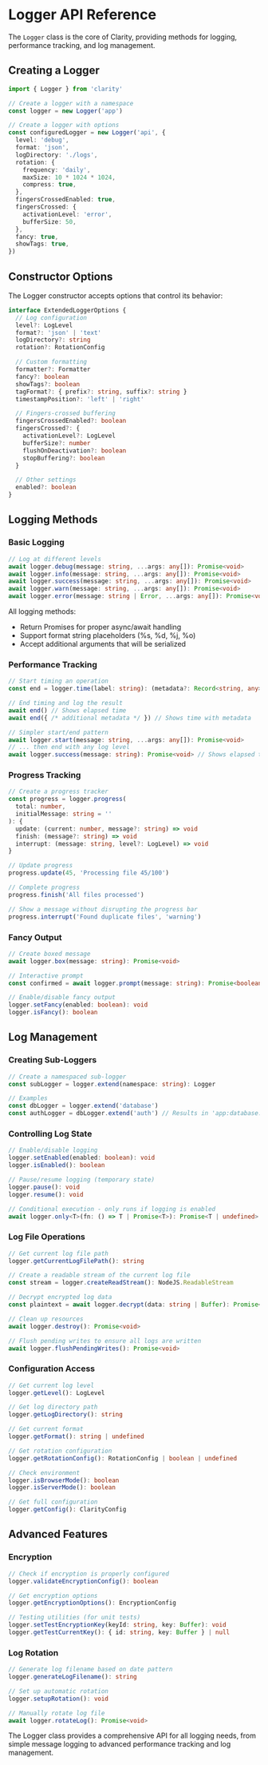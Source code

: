 # Logger API Reference

The `Logger` class is the core of Clarity, providing methods for logging, performance tracking, and log management.

## Creating a Logger

```ts
import { Logger } from 'clarity'

// Create a logger with a namespace
const logger = new Logger('app')

// Create a logger with options
const configuredLogger = new Logger('api', {
  level: 'debug',
  format: 'json',
  logDirectory: './logs',
  rotation: {
    frequency: 'daily',
    maxSize: 10 * 1024 * 1024,
    compress: true,
  },
  fingersCrossedEnabled: true,
  fingersCrossed: {
    activationLevel: 'error',
    bufferSize: 50,
  },
  fancy: true,
  showTags: true,
})
```

## Constructor Options

The Logger constructor accepts options that control its behavior:

```ts
interface ExtendedLoggerOptions {
  // Log configuration
  level?: LogLevel
  format?: 'json' | 'text'
  logDirectory?: string
  rotation?: RotationConfig

  // Custom formatting
  formatter?: Formatter
  fancy?: boolean
  showTags?: boolean
  tagFormat?: { prefix?: string, suffix?: string }
  timestampPosition?: 'left' | 'right'

  // Fingers-crossed buffering
  fingersCrossedEnabled?: boolean
  fingersCrossed?: {
    activationLevel?: LogLevel
    bufferSize?: number
    flushOnDeactivation?: boolean
    stopBuffering?: boolean
  }

  // Other settings
  enabled?: boolean
}
```

## Logging Methods

### Basic Logging

```ts
// Log at different levels
await logger.debug(message: string, ...args: any[]): Promise<void>
await logger.info(message: string, ...args: any[]): Promise<void>
await logger.success(message: string, ...args: any[]): Promise<void>
await logger.warn(message: string, ...args: any[]): Promise<void>
await logger.error(message: string | Error, ...args: any[]): Promise<void>
```

All logging methods:

- Return Promises for proper async/await handling
- Support format string placeholders (%s, %d, %j, %o)
- Accept additional arguments that will be serialized

### Performance Tracking

```ts
// Start timing an operation
const end = logger.time(label: string): (metadata?: Record<string, any>) => Promise<void>

// End timing and log the result
await end() // Shows elapsed time
await end({ /* additional metadata */ }) // Shows time with metadata

// Simpler start/end pattern
await logger.start(message: string, ...args: any[]): Promise<void>
// ... then end with any log level
await logger.success(message: string): Promise<void> // Shows elapsed time
```

### Progress Tracking

```ts
// Create a progress tracker
const progress = logger.progress(
  total: number,
  initialMessage: string = ''
): {
  update: (current: number, message?: string) => void
  finish: (message?: string) => void
  interrupt: (message: string, level?: LogLevel) => void
}

// Update progress
progress.update(45, 'Processing file 45/100')

// Complete progress
progress.finish('All files processed')

// Show a message without disrupting the progress bar
progress.interrupt('Found duplicate files', 'warning')
```

### Fancy Output

```ts
// Create boxed message
await logger.box(message: string): Promise<void>

// Interactive prompt
const confirmed = await logger.prompt(message: string): Promise<boolean>

// Enable/disable fancy output
logger.setFancy(enabled: boolean): void
logger.isFancy(): boolean
```

## Log Management

### Creating Sub-Loggers

```ts
// Create a namespaced sub-logger
const subLogger = logger.extend(namespace: string): Logger

// Examples
const dbLogger = logger.extend('database')
const authLogger = dbLogger.extend('auth') // Results in 'app:database:auth'
```

### Controlling Log State

```ts
// Enable/disable logging
logger.setEnabled(enabled: boolean): void
logger.isEnabled(): boolean

// Pause/resume logging (temporary state)
logger.pause(): void
logger.resume(): void

// Conditional execution - only runs if logging is enabled
await logger.only<T>(fn: () => T | Promise<T>): Promise<T | undefined>
```

### Log File Operations

```ts
// Get current log file path
logger.getCurrentLogFilePath(): string

// Create a readable stream of the current log file
const stream = logger.createReadStream(): NodeJS.ReadableStream

// Decrypt encrypted log data
const plaintext = await logger.decrypt(data: string | Buffer): Promise<string>

// Clean up resources
await logger.destroy(): Promise<void>

// Flush pending writes to ensure all logs are written
await logger.flushPendingWrites(): Promise<void>
```

### Configuration Access

```ts
// Get current log level
logger.getLevel(): LogLevel

// Get log directory path
logger.getLogDirectory(): string

// Get current format
logger.getFormat(): string | undefined

// Get rotation configuration
logger.getRotationConfig(): RotationConfig | boolean | undefined

// Check environment
logger.isBrowserMode(): boolean
logger.isServerMode(): boolean

// Get full configuration
logger.getConfig(): ClarityConfig
```

## Advanced Features

### Encryption

```ts
// Check if encryption is properly configured
logger.validateEncryptionConfig(): boolean

// Get encryption options
logger.getEncryptionOptions(): EncryptionConfig

// Testing utilities (for unit tests)
logger.setTestEncryptionKey(keyId: string, key: Buffer): void
logger.getTestCurrentKey(): { id: string, key: Buffer } | null
```

### Log Rotation

```ts
// Generate log filename based on date pattern
logger.generateLogFilename(): string

// Set up automatic rotation
logger.setupRotation(): void

// Manually rotate log file
await logger.rotateLog(): Promise<void>
```

The Logger class provides a comprehensive API for all logging needs, from simple message logging to advanced performance tracking and log management.
